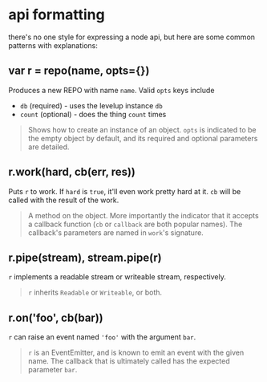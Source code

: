 # api formatting

there's no one style for expressing a node api, but here are some common
patterns with explanations:

## var r = repo(name, opts={})

Produces a new REPO with name `name`. Valid `opts` keys include

- `db` (required) - uses the levelup instance `db`
- `count` (optional) - does the thing `count` times

> Shows how to create an instance of an object. `opts` is indicated to be the
> empty object by default, and its required and optional parameters are
> detailed.

## r.work(hard, cb(err, res))

Puts `r` to work. If `hard` is `true`, it'll even work pretty hard at it. `cb`
will be called with the result of the work.

> A method on the object. More importantly the indicator that it accepts a
> callback function (`cb` or `callback` are both popular names). The callback's
> parameters are named in `work`'s signature.

## r.pipe(stream), stream.pipe(r)

`r` implements a readable stream or writeable stream, respectively.

> `r` inherits `Readable` or `Writeable`, or both.

## r.on('foo', cb(bar))

`r` can raise an event named `'foo'` with the argument `bar`.

> `r` is an EventEmitter, and is known to emit an event with the given name. The
> callback that is ultimately called has the expected parameter `bar`.
